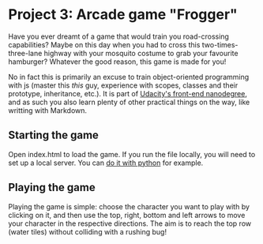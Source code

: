 Project 3: Arcade game "Frogger"
===============================
Have you ever dreamt of a game that would train you road-crossing capabilities?
Maybe on this day when you had to cross this two-times-three-lane
highway with your mosquito costume to grab your favourite hamburger? Whatever
the good reason, this game is made for you!

No in fact this is primarily an excuse to train object-oriented programming
with js (master this *this* guy, experience with scopes, classes and their
prototype, inheritance, etc.). It is part of [Udacity's front-end nanodegree](https://www.udacity.com/course/front-end-web-developer-nanodegree--nd001),
and as such you also learn plenty of other practical things on the way, like
writting with Markdown.

## Starting the game
Open index.html to load the game. If you run the file locally, you will need
to set up a local server. You can [do it with python](https://docs.python.org/2/library/simplehttpserver.html)
for example.

## Playing the game
Playing the game is simple: choose the character you want to play with by clicking on it, and then use
the top, right, bottom and left arrows to move your character in the respective directions. The aim is
to reach the top row (water tiles) without colliding with a rushing bug!
